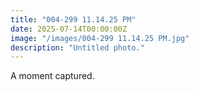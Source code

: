 ```yaml
---
title: "004-299 11.14.25 PM"
date: 2025-07-14T00:00:00Z
image: "/images/004-299 11.14.25 PM.jpg"
description: "Untitled photo."
---
```


A moment captured.
